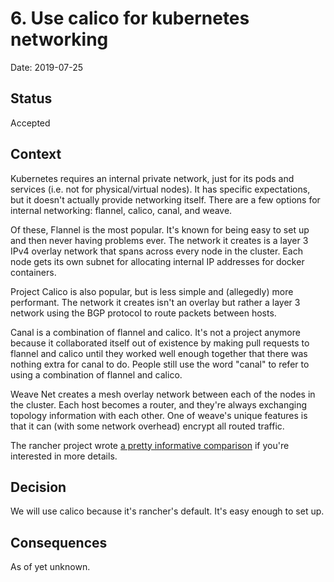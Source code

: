 # 6. Use calico for kubernetes networking

Date: 2019-07-25

Status
------

Accepted

Context
-------

Kubernetes requires an internal private network, just for its pods and
services (i.e. not for physical/virtual nodes). It has specific
expectations, but it doesn't actually provide networking itself. There
are a few options for internal networking: flannel, calico, canal, and
weave.

Of these, Flannel is the most popular. It's known for being easy to set
up and then never having problems ever. The network it creates is a
layer 3 IPv4 overlay network that spans across every node in the
cluster. Each node gets its own subnet for allocating internal IP
addresses for docker containers.

Project Calico is also popular, but is less simple and (allegedly) more
performant. The network it creates isn't an overlay but rather a layer 3
network using the BGP protocol to route packets between hosts.

Canal is a combination of flannel and calico. It's not a project anymore
because it collaborated itself out of existence by making pull requests
to flannel and calico until they worked well enough together that there
was nothing extra for canal to do. People still use the word "canal" to
refer to using a combination of flannel and calico.

Weave Net creates a mesh overlay network between each of the nodes in
the cluster. Each host becomes a router, and they're always exchanging
topology information with each other. One of weave's unique features is
that it can (with some network overhead) encrypt all routed traffic.

The rancher project wrote [a pretty informative comparison][1] if you're
interested in more details.

[1]: https://rancher.com/blog/2019/2019-03-21-comparing-kubernetes-cni-providers-flannel-calico-canal-and-weave/

Decision
--------

We will use calico because it's rancher's default. It's easy enough to
set up.

Consequences
------------

As of yet unknown.
